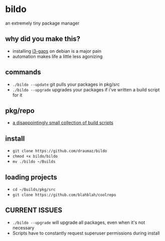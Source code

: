 # bildo
an extremely tiny package manager

## why did you make this?
- installing <a href="https://github.com/Airblader/i3">i3-gaps</a> on debian is a major pain
- automation makes life a little less agonizing

## commands
- ```./bildo --update``` git pulls your packages in pkg/src
- ```./bildo --upgrade``` upgrades your packages if i've written a build script for it

## pkg/repo
- <a href="https://github.com/draumaz/bildo/tree/main/pkg/repo">a disappointingly small collection of build scripts</a>

## install
- ```git clone https://github.com/draumaz/bildo```
- ```chmod +x bildo/bildo```
- ```mv ./bildo ~/Builds```

## loading projects
- ```cd ~/Builds/pkg/src```
- ```git clone https://github.com/blahblah/coolrepo```

## CURRENT ISSUES
- ```./bildo --upgrade``` will upgrade all packages, even when it's not necessary
- Scripts have to constantly request superuser permissions during install
